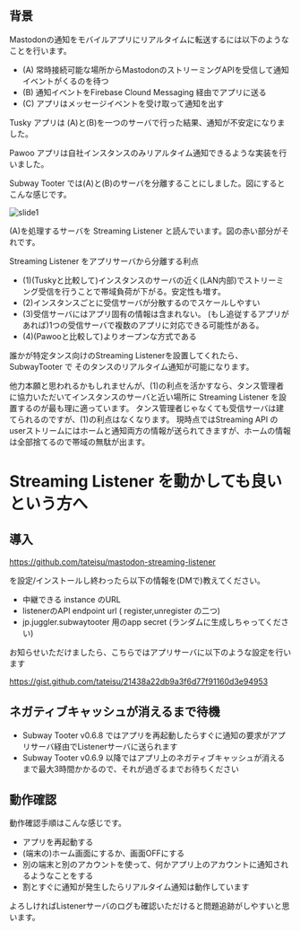 ## 背景

Mastodonの通知をモバイルアプリにリアルタイムに転送するには以下のようなことを行います。

- (A) 常時接続可能な場所からMastodonのストリーミングAPIを受信して通知イベントがくるのを待つ
- (B) 通知イベントをFirebase Clound Messaging 経由でアプリに送る
- (C) アプリはメッセージイベントを受け取って通知を出す

Tusky アプリは (A)と(B)を一つのサーバで行った結果、通知が不安定になりました。

Pawoo アプリは自社インスタンスのみリアルタイム通知できるような実装を行いました。

Subway Tooter では(A)と(B)のサーバを分離することにしました。図にするとこんな感じです。

![slide1](https://cloud.githubusercontent.com/assets/333944/26376504/af071c76-4047-11e7-9308-2cd538be0439.jpg)

(A)を処理するサーバを Streaming Listener と読んでいます。図の赤い部分がそれです。

Streaming Listener をアプリサーバから分離する利点
- (1)(Tuskyと比較して)インスタンスのサーバの近く(LAN内部)でストリーミング受信を行うことで帯域負荷が下がる。安定性も増す。
- (2)インスタンスごとに受信サーバが分散するのでスケールしやすい
- (3)受信サーバにはアプリ固有の情報は含まれない。 (もし追従するアプリがあれば)1つの受信サーバで複数のアプリに対応できる可能性がある。
- (4)(Pawooと比較して)よりオープンな方式である

誰かが特定タンス向けのStreaming Listenerを設置してくれたら、SubwayTooter で そのタンスのリアルタイム通知が可能になります。

他力本願と思われるかもしれませんが、(1)の利点を活かすなら、タンス管理者に協力いただいてインスタンスのサーバと近い場所に Streaming Listener を設置するのが最も理に適っています。
タンス管理者じゃなくても受信サーバは建てられるのですが、(1)の利点はなくなります。
現時点ではStreaming API の userストリームにはホームと通知両方の情報が送られてきますが、ホームの情報は全部捨てるので帯域の無駄が出ます。


# Streaming Listener を動かしても良いという方へ

## 導入

https://github.com/tateisu/mastodon-streaming-listener 

を設定/インストールし終わったら以下の情報を(DMで)教えてください。
- 中継できる instance のURL 
- listenerのAPI endpoint url ( register,unregister の二つ)
- jp.juggler.subwaytooter 用のapp secret (ランダムに生成しちゃってください)

お知らせいただけましたら、こちらではアプリサーバに以下のような設定を行います

https://gist.github.com/tateisu/21438a22db9a3f6d77f91160d3e94953

## ネガティブキャッシュが消えるまで待機
- Subway Tooter v0.6.8 ではアプリを再起動したらすぐに通知の要求がアプリサーバ経由でListenerサーバに送られます
- Subway Tooter v0.6.9 以降ではアプリ上のネガティブキャッシュが消えるまで最大3時間かかるので、それが過ぎるまでお待ちください

## 動作確認

動作確認手順はこんな感じです。

- アプリを再起動する
- (端末の)ホーム画面にするか、画面OFFにする
- 別の端末と別のアカウントを使って、何かアプリ上のアカウントに通知されるようなことをする
- 割とすぐに通知が発生したらリアルタイム通知は動作しています

よろしければListenerサーバのログも確認いただけると問題追跡がしやすいと思います。

